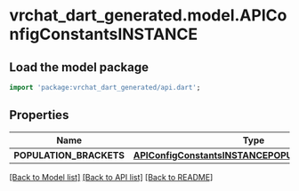 # vrchat_dart_generated.model.APIConfigConstantsINSTANCE

## Load the model package
```dart
import 'package:vrchat_dart_generated/api.dart';
```

## Properties
Name | Type | Description | Notes
------------ | ------------- | ------------- | -------------
**POPULATION_BRACKETS** | [**APIConfigConstantsINSTANCEPOPULATIONBRACKETS**](APIConfigConstantsINSTANCEPOPULATIONBRACKETS.md) |  | [optional] 

[[Back to Model list]](../README.md#documentation-for-models) [[Back to API list]](../README.md#documentation-for-api-endpoints) [[Back to README]](../README.md)


